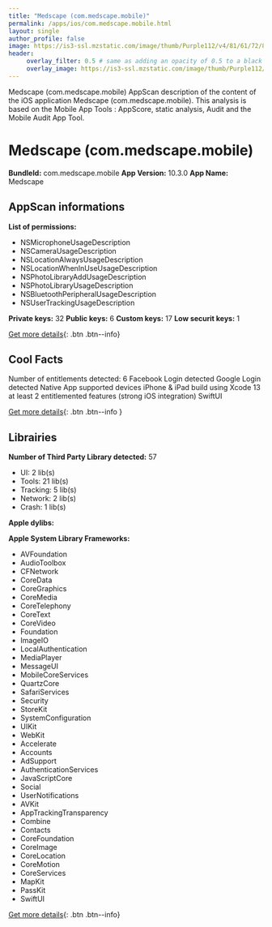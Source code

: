 ```yaml
---
title: "Medscape (com.medscape.mobile)"
permalink: /apps/ios/com.medscape.mobile.html
layout: single
author_profile: false
image: https://is3-ssl.mzstatic.com/image/thumb/Purple112/v4/81/61/72/816172c7-916e-be9b-9680-ecf86fe71fa1/AppIcon-0-1x_U007emarketing-3-0-85-220.jpeg/512x512bb.jpg
header: 
     overlay_filter: 0.5 # same as adding an opacity of 0.5 to a black background
     overlay_image: https://is3-ssl.mzstatic.com/image/thumb/Purple112/v4/81/61/72/816172c7-916e-be9b-9680-ecf86fe71fa1/AppIcon-0-1x_U007emarketing-3-0-85-220.jpeg/512x512bb.jpg
---
```

Medscape (com.medscape.mobile) AppScan description of the content of the iOS application Medscape (com.medscape.mobile). This analysis is based on the Mobile App Tools : AppScore, static analysis, Audit and the Mobile Audit App Tool.

# Medscape (com.medscape.mobile)

**BundleId:** com.medscape.mobile
**App Version:** 10.3.0
**App Name:** Medscape


## AppScan informations 

**List of permissions:** 
- NSMicrophoneUsageDescription
- NSCameraUsageDescription
- NSLocationAlwaysUsageDescription
- NSLocationWhenInUseUsageDescription
- NSPhotoLibraryAddUsageDescription
- NSPhotoLibraryUsageDescription
- NSBluetoothPeripheralUsageDescription
- NSUserTrackingUsageDescription
  
  
**Private keys:** 32
**Public keys:** 6
**Custom keys:** 17
**Low securit keys:** 1
  
[Get more details](/pricing.html){: .btn .btn--info}

## Cool Facts

Number of entitlements detected: 6
Facebook Login detected
Google Login detected
Native App
supported devices iPhone & iPad
build using Xcode 13
at least 2 entitlemented features (strong iOS integration)
SwiftUI
  
[Get more details](/pricing.html){: .btn .btn--info }

## Librairies 
**Number of Third Party Library detected:** 57
- UI: 2 lib(s)
- Tools: 21 lib(s)
- Tracking: 5 lib(s)
- Network: 2 lib(s)
- Crash: 1 lib(s)


**Apple dylibs:**


**Apple System Library Frameworks:**
- AVFoundation
- AudioToolbox
- CFNetwork
- CoreData
- CoreGraphics
- CoreMedia
- CoreTelephony
- CoreText
- CoreVideo
- Foundation
- ImageIO
- LocalAuthentication
- MediaPlayer
- MessageUI
- MobileCoreServices
- QuartzCore
- SafariServices
- Security
- StoreKit
- SystemConfiguration
- UIKit
- WebKit
- Accelerate
- Accounts
- AdSupport
- AuthenticationServices
- JavaScriptCore
- Social
- UserNotifications
- AVKit
- AppTrackingTransparency
- Combine
- Contacts
- CoreFoundation
- CoreImage
- CoreLocation
- CoreMotion
- CoreServices
- MapKit
- PassKit
- SwiftUI


  
[Get more details](/pricing.html){: .btn .btn--info}

